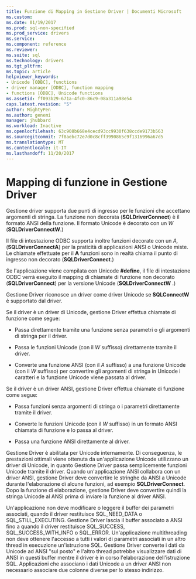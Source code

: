 ```yaml
---
title: Funzione di Mapping in Gestione Driver | Documenti Microsoft
ms.custom: 
ms.date: 01/19/2017
ms.prod: sql-non-specified
ms.prod_service: drivers
ms.service: 
ms.component: reference
ms.reviewer: 
ms.suite: sql
ms.technology: drivers
ms.tgt_pltfrm: 
ms.topic: article
helpviewer_keywords:
- Unicode [ODBC], functions
- driver manager [ODBC], function mapping
- functions [ODBC], Unicode functions
ms.assetid: ff093b29-671a-4fc0-86c9-08a311a98e54
caps.latest.revision: "5"
author: MightyPen
ms.author: genemi
manager: jhubbard
ms.workload: Inactive
ms.openlocfilehash: 63c908b668e4cecd93cc9930f638ccde9173b563
ms.sourcegitcommit: 7f8aebc72e7d0c8cff3990865c9f1316996a67d5
ms.translationtype: MT
ms.contentlocale: it-IT
ms.lasthandoff: 11/20/2017
---
```

# <a name="function-mapping-in-the-driver-manager"></a>Mapping di funzione in Gestione Driver
Gestione driver supporta due punti di ingresso per le funzioni che accettano argomenti di stringa. La funzione non decorata (**SQLDriverConnect**) è il formato ANSI della funzione. Il formato Unicode è decorato con un *W* (**SQLDriverConnectW**.)  
  
 Il file di intestazione ODBC supporta inoltre funzioni decorate con un *A,* (**SQLDriverConnectA**) per la praticità di applicazioni ANSI o Unicode miste. Le chiamate effettuate per il **A** funzioni sono in realtà chiama il punto di ingresso non decorato (**SQLDriverConnect**.)  
  
 Se l'applicazione viene compilata con Unicode **#define**, il file di intestazione ODBC verrà eseguito il mapping di chiamate di funzione non decorato (**SQLDriverConnect**) per la versione Unicode (**SQLDriverConnectW** .)  
  
 Gestione Driver riconosce un driver come driver Unicode se **SQLConnectW** è supportato dal driver.  
  
 Se il driver è un driver di Unicode, gestione Driver effettua chiamate di funzione come segue:  
  
-   Passa direttamente tramite una funzione senza parametri o gli argomenti di stringa per il driver.  
  
-   Passa le funzioni Unicode (con il *W* suffisso) direttamente tramite il driver.  
  
-   Converte una funzione ANSI (con il *A* suffisso) a una funzione Unicode (con il *W* suffisso) per convertire gli argomenti di stringa in Unicode i caratteri e la funzione Unicode viene passata al driver.  
  
 Se il driver è un driver ANSI, gestione Driver effettua chiamate di funzione come segue:  
  
-   Passa funzioni senza argomenti di stringa o i parametri direttamente tramite il driver.  
  
-   Converte le funzioni Unicode (con il *W* suffisso) in un formato ANSI chiamata di funzione e lo passa al driver.  
  
-   Passa una funzione ANSI direttamente al driver.  
  
 Gestione Driver è abilitata per Unicode internamente. Di conseguenza, le prestazioni ottimali viene ottenuta da un'applicazione Unicode utilizzano un driver di Unicode, in quanto Gestione Driver passa semplicemente funzioni Unicode tramite il driver. Quando un'applicazione ANSI collabora con un driver ANSI, gestione Driver deve convertire le stringhe da ANSI a Unicode durante l'elaborazione di alcune funzioni, ad esempio **SQLDriverConnect**. Dopo la funzione di elaborazione, gestione Driver deve convertire quindi la stringa Unicode al ANSI prima di inviare la funzione al driver ANSI.  
  
 Un'applicazione non deve modificare o leggere il buffer dei parametri associati, quando il driver restituisce SQL_NEED_DATA o SQL_STILL_EXECUTING. Gestione Driver lascia il buffer associato a ANSI fino a quando il driver restituisce SQL_SUCCESS, SQL_SUCCESS_WITH_INFO o SQL_ERROR. Un'applicazione multithreading non deve ottenere l'accesso a tutti i valori di parametri associati in un altro thread in esecuzione un'istruzione SQL. Gestione Driver converte i dati da Unicode ad ANSI "sul posto" e l'altro thread potrebbe visualizzare dati di ANSI in questi buffer mentre il driver è in corso l'elaborazione dell'istruzione SQL. Applicazioni che associano i dati Unicode a un driver ANSI non necessario associare due colonne diverse per lo stesso indirizzo.
